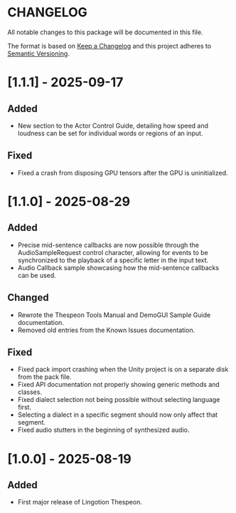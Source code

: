 # CHANGELOG
All notable changes to this package will be documented in this file.

The format is based on [Keep a Changelog](http://keepachangelog.com/en/1.0.0/)
and this project adheres to [Semantic Versioning](http://semver.org/spec/v2.0.0.html).
# [1.1.1] - 2025-09-17
## Added
* New section to the Actor Control Guide, detailing how speed and loudness can be set for individual words or regions of an input.
## Fixed
* Fixed a crash from disposing GPU tensors after the GPU is uninitialized.
# [1.1.0] - 2025-08-29
## Added
* Precise mid-sentence callbacks are now possible through the AudioSampleRequest control character, allowing for events to be synchronized to the playback of a specific letter in the input text.
* Audio Callback sample showcasing how the mid-sentence callbacks can be used.
## Changed
* Rewrote the Thespeon Tools Manual and DemoGUI Sample Guide documentation.
* Removed old entries from the Known Issues documentation.
## Fixed
* Fixed pack import crashing when the Unity project is on a separate disk from the pack file.
* Fixed API documentation not properly showing generic methods and classes.
* Fixed dialect selection not being possible without selecting language first.
* Selecting a dialect in a specific segment should now only affect that segment.
* Fixed audio stutters in the beginning of synthesized audio.
# [1.0.0] - 2025-08-19
## Added
* First major release of Lingotion Thespeon.

